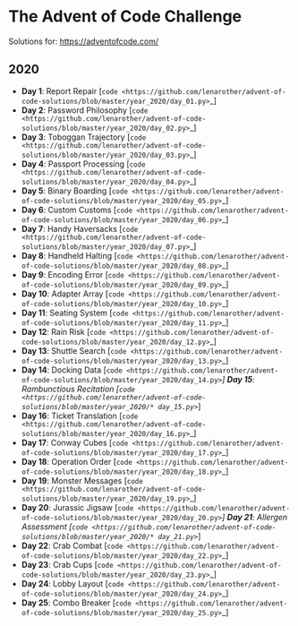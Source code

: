 # The Advent of Code Challenge

Solutions for: https://adventofcode.com/


2020
----


* **Day 1**: Report Repair [`code <https://github.com/lenarother/advent-of-code-solutions/blob/master/year_2020/day_01.py>`_]
* **Day 2**: Password Philosophy [`code <https://github.com/lenarother/advent-of-code-solutions/blob/master/year_2020/day_02.py>`_]
* **Day 3**: Toboggan Trajectory [`code <https://github.com/lenarother/advent-of-code-solutions/blob/master/year_2020/day_03.py>`_]
* **Day 4**: Passport Processing [`code <https://github.com/lenarother/advent-of-code-solutions/blob/master/year_2020/day_04.py>`_]
* **Day 5**: Binary Boarding [`code <https://github.com/lenarother/advent-of-code-solutions/blob/master/year_2020/day_05.py>`_]
* **Day 6**: Custom Customs [`code <https://github.com/lenarother/advent-of-code-solutions/blob/master/year_2020/day_06.py>`_]
* **Day 7**: Handy Haversacks [`code <https://github.com/lenarother/advent-of-code-solutions/blob/master/year_2020/day_07.py>`_]
* **Day 8**: Handheld Halting [`code <https://github.com/lenarother/advent-of-code-solutions/blob/master/year_2020/day_08.py>`_]
* **Day 9**: Encoding Error [`code <https://github.com/lenarother/advent-of-code-solutions/blob/master/year_2020/day_09.py>`_]
* **Day 10**: Adapter Array [`code <https://github.com/lenarother/advent-of-code-solutions/blob/master/year_2020/day_10.py>`_]
* **Day 11**: Seating System [`code <https://github.com/lenarother/advent-of-code-solutions/blob/master/year_2020/day_11.py>`_]
* **Day 12**: Rain Risk [`code <https://github.com/lenarother/advent-of-code-solutions/blob/master/year_2020/day_12.py>`_]
* **Day 13**: Shuttle Search [`code <https://github.com/lenarother/advent-of-code-solutions/blob/master/year_2020/day_13.py>`_]
* **Day 14**: Docking Data [`code <https://github.com/lenarother/advent-of-code-solutions/blob/master/year_2020/day_14.py>`_]
**Day 15**: Rambunctious Recitation [`code <https://github.com/lenarother/advent-of-code-solutions/blob/master/year_2020/* day_15.py>`_]
* **Day 16**: Ticket Translation [`code <https://github.com/lenarother/advent-of-code-solutions/blob/master/year_2020/day_16.py>`_]
* **Day 17**: Conway Cubes [`code <https://github.com/lenarother/advent-of-code-solutions/blob/master/year_2020/day_17.py>`_]
* **Day 18**: Operation Order [`code <https://github.com/lenarother/advent-of-code-solutions/blob/master/year_2020/day_18.py>`_]
* **Day 19**: Monster Messages [`code <https://github.com/lenarother/advent-of-code-solutions/blob/master/year_2020/day_19.py>`_]
* **Day 20**: Jurassic Jigsaw [`code <https://github.com/lenarother/advent-of-code-solutions/blob/master/year_2020/day_20.py>`_]
**Day 21**: Allergen Assessment [`code <https://github.com/lenarother/advent-of-code-solutions/blob/master/year_2020/* day_21.py>`_]
* **Day 22**: Crab Combat [`code <https://github.com/lenarother/advent-of-code-solutions/blob/master/year_2020/day_22.py>`_]
* **Day 23**: Crab Cups [`code <https://github.com/lenarother/advent-of-code-solutions/blob/master/year_2020/day_23.py>`_]
* **Day 24**: Lobby Layout [`code <https://github.com/lenarother/advent-of-code-solutions/blob/master/year_2020/day_24.py>`_]
* **Day 25**: Combo Breaker [`code <https://github.com/lenarother/advent-of-code-solutions/blob/master/year_2020/day_25.py>`_]
